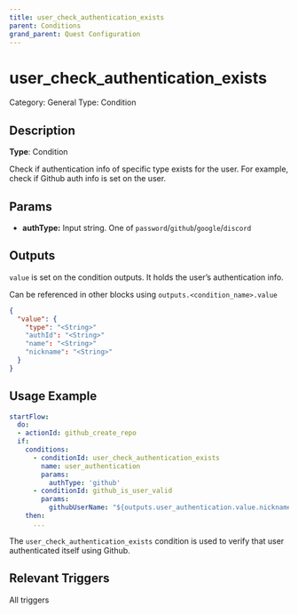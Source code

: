```yaml
---
title: user_check_authentication_exists
parent: Conditions
grand_parent: Quest Configuration
---
```


# user_check_authentication_exists

Category: General
Type: Condition

## Description

**Type**: Condition

Check if authentication info of specific type exists for the user. For example, check if Github auth info is set on the user.

## Params

- **authType:** Input string. One of `password`/`github`/`google`/`discord`

## Outputs

`value` is set on the condition outputs. It holds the user’s authentication info. 

Can be referenced in other blocks using `outputs.<condition_name>.value`

```json
{
  "value": { 
    "type": "<String>"
    "authId": "<String>"
    "name": "<String>"
    "nickname": "<String>"			 
  }
}
```

## Usage Example

```yaml
startFlow:
  do:
  - actionId: github_create_repo
  if: 
    conditions:
      - conditionId: user_check_authentication_exists
        name: user_authentication
        params: 
          authType: 'github'
      - conditionId: github_is_user_valid
        params:
          githubUserName: "${outputs.user_authentication.value.nickname}"
    then:
      ...
```

The `user_check_authentication_exists` condition is used to verify that user authenticated itself using Github.

## Relevant Triggers

All triggers
